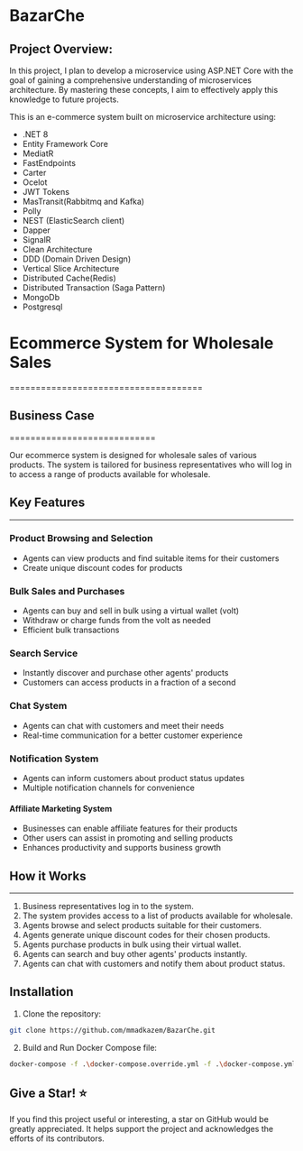 # BazarChe

## Project Overview:

In this project, I plan to develop a microservice using ASP.NET Core with the goal of gaining a comprehensive understanding of microservices architecture. By mastering these concepts, I aim to effectively apply this knowledge to future projects.

This is an e-commerce system built on microservice architecture using:

- .NET 8
- Entity Framework Core
- MediatR
- FastEndpoints
- Carter
- Ocelot
- JWT Tokens
- MasTransit(Rabbitmq and Kafka)
- Polly
- NEST (ElasticSearch client)
- Dapper
- SignalR
- Clean Architecture
- DDD (Domain Driven Design)
- Vertical Slice Architecture
- Distributed Cache(Redis)
- Distributed Transaction (Saga Pattern)
- MongoDb
- Postgresql

# Ecommerce System for Wholesale Sales
=====================================

## Business Case
============================

Our ecommerce system is designed for wholesale sales of various products. The system is tailored for business representatives who will log in to access a range of products available for wholesale.

## Key Features
---------------

### Product Browsing and Selection

* Agents can view products and find suitable items for their customers
* Create unique discount codes for products

### Bulk Sales and Purchases

* Agents can buy and sell in bulk using a virtual wallet (volt)
* Withdraw or charge funds from the volt as needed
* Efficient bulk transactions

### Search Service

* Instantly discover and purchase other agents' products
* Customers can access products in a fraction of a second

### Chat System

* Agents can chat with customers and meet their needs
* Real-time communication for a better customer experience

### Notification System

* Agents can inform customers about product status updates
* Multiple notification channels for convenience

#### Affiliate Marketing System

* Businesses can enable affiliate features for their products
* Other users can assist in promoting and selling products
* Enhances productivity and supports business growth

## How it Works
---------------

1. Business representatives log in to the system.
2. The system provides access to a list of products available for wholesale.
3. Agents browse and select products suitable for their customers.
4. Agents generate unique discount codes for their chosen products.
5. Agents purchase products in bulk using their virtual wallet.
6. Agents can search and buy other agents' products instantly.
7. Agents can chat with customers and notify them about product status.

## Installation

1. Clone the repository:

```bash
git clone https://github.com/mmadkazem/BazarChe.git
```

2. Build and Run Docker Compose file:

```bash
docker-compose -f .\docker-compose.override.yml -f .\docker-compose.yml up --build
```
## Give a Star! ⭐
If you find this project useful or interesting, a star on GitHub would be greatly appreciated. It helps support the project and acknowledges the efforts of its contributors.
